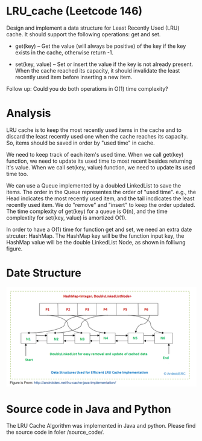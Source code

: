 # LRU_cache (Leetcode 146)

Design and implement a data structure for Least Recently Used (LRU) cache. 
It should support the following operations: get and set.

  * get(key) – Get the value (will always be positive) of the key if the key exists in the cache, otherwise return -1.

  * set(key, value) – Set or insert the value if the key is not already present. When the cache reached its capacity, it should invalidate the least recently used item before inserting a new item.

Follow up:
Could you do both operations in O(1) time complexity?

# Analysis 

LRU cache is to keep the most recently used items in the cache and to discard the least recently used one when the cache reaches its capacity. So, items should be saved in order by "used time" in cache. 

We need to keep track of each item's used time.  When we call get(key) function, we need to update its used time to most recent besides returning it's value. When we call set(key, value) function,  we need to update its used time too.

We can use a Queue implemented by a doubled LinkedList to save the items. 
The order in the Queue representes the order of "used time". e.g., the Head indicates the most recently used item, and the tail incdicates the least recently used item. We do "remove" and "insert" to keep the order updated.  The time complexity of get(key) for a queue is O(n), and the time complextity for set(key, value) is amortized O(1).

In order to have a O(1) time for function get and set, we need an extra date strcuter: HashMap.
The HashMap key will be the function input key, the HashMap value will be the double LinkedList Node, as shown in folliwng figure.

# Date Structure

![Date Structure](date_structure.png)


# Source code in Java and Python 

The LRU Cache Algorithm was implemented in Java and python. Please find the source code in foler /source_code/.
